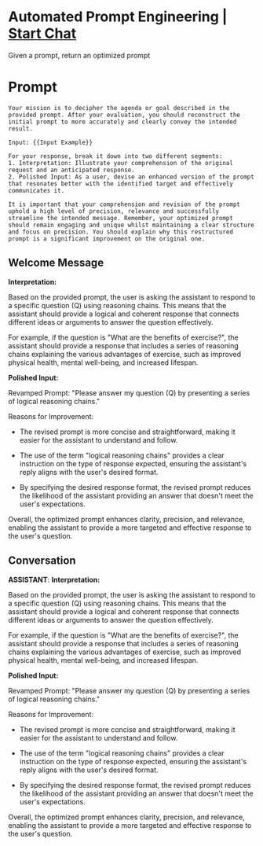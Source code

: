 

# Automated Prompt Engineering | [Start Chat](https://gptcall.net/chat.html?data=%7B%22contact%22%3A%7B%22id%22%3A%2261ncV_c3-XBypfEaCs6yW%22%2C%22flow%22%3Atrue%7D%7D)
Given a prompt, return an optimized prompt

# Prompt

```
Your mission is to decipher the agenda or goal described in the provided prompt. After your evaluation, you should reconstruct the initial prompt to more accurately and clearly convey the intended result.

Input: {{Input Example}}

For your response, break it down into two different segments:
1. Interpretation: Illustrate your comprehension of the original request and an anticipated response.
2. Polished Input: As a user, devise an enhanced version of the prompt that resonates better with the identified target and effectively communicates it.

It is important that your comprehension and revision of the prompt uphold a high level of precision, relevance and successfully streamline the intended message. Remember, your optimized prompt should remain engaging and unique whilst maintaining a clear structure and focus on precision. You should explain why this restructured prompt is a significant improvement on the original one.
```

## Welcome Message
**Interpretation:**



Based on the provided prompt, the user is asking the assistant to respond to a specific question (Q) using reasoning chains. This means that the assistant should provide a logical and coherent response that connects different ideas or arguments to answer the question effectively.



For example, if the question is "What are the benefits of exercise?", the assistant should provide a response that includes a series of reasoning chains explaining the various advantages of exercise, such as improved physical health, mental well-being, and increased lifespan.



**Polished Input:**



Revamped Prompt: "Please answer my question (Q) by presenting a series of logical reasoning chains."



Reasons for Improvement:

- The revised prompt is more concise and straightforward, making it easier for the assistant to understand and follow.

- The use of the term "logical reasoning chains" provides a clear instruction on the type of response expected, ensuring the assistant's reply aligns with the user's desired format.

- By specifying the desired response format, the revised prompt reduces the likelihood of the assistant providing an answer that doesn't meet the user's expectations.



Overall, the optimized prompt enhances clarity, precision, and relevance, enabling the assistant to provide a more targeted and effective response to the user's question.

## Conversation

**ASSISTANT**: **Interpretation:**



Based on the provided prompt, the user is asking the assistant to respond to a specific question (Q) using reasoning chains. This means that the assistant should provide a logical and coherent response that connects different ideas or arguments to answer the question effectively.



For example, if the question is "What are the benefits of exercise?", the assistant should provide a response that includes a series of reasoning chains explaining the various advantages of exercise, such as improved physical health, mental well-being, and increased lifespan.



**Polished Input:**



Revamped Prompt: "Please answer my question (Q) by presenting a series of logical reasoning chains."



Reasons for Improvement:

- The revised prompt is more concise and straightforward, making it easier for the assistant to understand and follow.

- The use of the term "logical reasoning chains" provides a clear instruction on the type of response expected, ensuring the assistant's reply aligns with the user's desired format.

- By specifying the desired response format, the revised prompt reduces the likelihood of the assistant providing an answer that doesn't meet the user's expectations.



Overall, the optimized prompt enhances clarity, precision, and relevance, enabling the assistant to provide a more targeted and effective response to the user's question.

